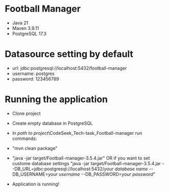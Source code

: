 # Football Manager

- Java 21
- Maven 3.9.11
- PostgreSQL 17.3

# Datasource setting by default 

- url: jdbc:postgresql://localhost:5432/football-manager
- username: postgres
- password: 123456789

# Running the application

- Clone project
- Create empty database in PostgreSQL
- In *path to project*\CodeSeek_Tech-task_Football-manager run commands:
- "mvn clean package"
- "java -jar target/Football-manager-3.5.4.jar"
  OR if you want to set custome database settings
  "java -jar target/Football-manager-3.5.4.jar --DB_URL=jdbc:postgresql://localhost:5432/*your database name* --DB_USERNAME=*your username* --DB_PASSWORD=*your password*"

- Application is running!

  
